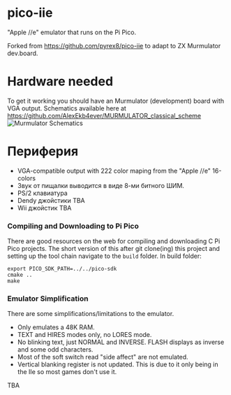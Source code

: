 # pico-iie

"Apple //e" emulator that runs on the Pi Pico.

Forked from https://github.com/pyrex8/pico-iie to adapt to ZX Murmulator dev.board.

# Hardware needed
To get it working you should have an Murmulator (development) board with VGA output. Schematics available here at https://github.com/AlexEkb4ever/MURMULATOR_classical_scheme
![Murmulator Schematics](https://github.com/javavi/pico-infonesPlus/blob/main/assets/Murmulator-1_BSchem.JPG)


# Периферия
<ul>
<li>VGA-compatible output with 222 color maping from the "Apple //e" 16-colors</li>
<li>Звук от пищалки выводится в виде 8-ми битного ШИМ.</li>
<li>PS/2 клавиатура</li>
<li>Dendy джойстики TBA</li>
<li>Wii джойстик TBA</li>
</ul>


### Compiling and Downloading to Pi Pico

There are good resources on the web for compiling and downloading C Pi Pico projects. The short version of this after git clone(ing) this project and setting up the tool chain navigate to the ```build``` folder. In build folder:

```
export PICO_SDK_PATH=../../pico-sdk
cmake ..
make
```


### Emulator Simplification

There are some simplifications/limitations to the emulator.

- Only emulates a 48K RAM.
- TEXT and HIRES modes only, no LORES mode.
- No blinking text, just NORMAL and INVERSE. FLASH displays as inverse and some odd characters.
- Most of the soft switch read "side affect" are not emulated.
- Vertical blanking register is not updated. This is due to it only being in the IIe so most games don't use it.

TBA
